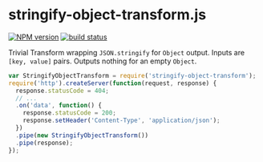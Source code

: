stringify-object-transform.js
============================

[![NPM version](https://img.shields.io/npm/v/stringify-object-transform.svg)](https://www.npmjs.com/package/stringify-object-transform)
[![build status](https://img.shields.io/travis/kemitchell/stringify-object-transform.js.svg)](http://travis-ci.org/kemitchell/stringify-object-transform.js)

Trivial Transform wrapping `JSON.stringify` for `Object` output. Inputs are `[key, value]` pairs. Outputs nothing for an empty `Object`.

```javascript
var StringifyObjectTransform = require('stringify-object-transform');
require('http').createServer(function(request, response) {
  response.statusCode = 404;
  // ...
  .on('data', function() {
    response.statusCode = 200;
    response.setHeader('Content-Type', 'application/json');
  })
  .pipe(new StringifyObjectTransform())
  .pipe(response);
});
```
